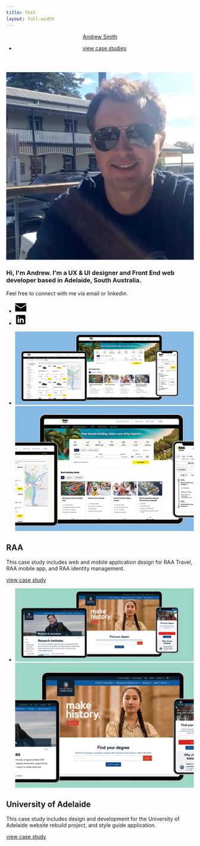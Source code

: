 ```yaml
---
title: Test
layout: full-width
---
```


<div class="content-container">
<!-- Header -->
<header>
	<div class="">
    	<div class="row-fluid">
        	<div class="span6">
            	<div id="logo">
                    <a href="index.html" title="NAME">Andrew Smith</a>
        		</div>
            </div>
            <div class="span6">
        		<nav id="menu">
                    <ul id="menu-nav">
                        <li><a href="#work" id="work">view case studies</a></li>
                        <!-- <li><a href="about.html">about</a></li> -->
                        <!-- <li class="hidden-phone"><a href="contact.html" class="btn btn-inverse">contact</a></li>
                        <li class="visible-phone"><a href="contact.html">contact</a></li> -->
                    </ul>
                </nav>
        	</div>
        </div>
    </div>
</header>
<!-- End Header -->

<!-- Start Intro Box -->
<section id="intro-box" class="home margin-0">
	<div class="">
        <div class="row-fluid">
            <div class="span10 offset1">
                <div class="row-fluid">
                    <div class="span2 text-left">
                        <img src="assets/img/profile.png" class="img-circle profile">
                    </div>
                    <div class="span10">
                        <h3>Hi, I'm Andrew. I'm a <span class="alt-font blue-text">UX & UI designer</span> and <span class="alt-font green-text">Front End web developer</span> based in Adelaide, South Australia.</h3>
                        <p>Feel free to connect with me via email or linkedin.</p>
                        <ul class="inline text-left">
                            <li><a href="mai&#108;t&#111;&#58;%6&#49;&#115;&#37;6Di%74hd%69&#103;i%74al&#64;gm&#97;%&#54;9&#108;&#46;com"target="_blank"><svg xmlns="http://www.w3.org/2000/svg" viewBox="0 0 128 96" width="30" height="30" id="email"><g data-name="Layer 2"><path d="M0 11.283V8a8 8 0 0 1 8-8h112a8 8 0 0 1 8 8v3.283l-64 40zm66.12 48.11a4.004 4.004 0 0 1-4.24 0L0 20.717V88a8 8 0 0 0 8 8h112a8 8 0 0 0 8-8V20.717z"></path></g></svg></a>
                            </li>
                            <li><a href="https://www.linkedin.com/in/andrewstephensmith/" target="_blank" class="social"><svg xmlns="http://www.w3.org/2000/svg" x="0px" y="0px" width="30" height="30" viewBox="0 0 50 50"><path d="M41,4H9C6.24,4,4,6.24,4,9v32c0,2.76,2.24,5,5,5h32c2.76,0,5-2.24,5-5V9C46,6.24,43.76,4,41,4z M17,20v19h-6V20H17z M11,14.47c0-1.4,1.2-2.47,3-2.47s2.93,1.07,3,2.47c0,1.4-1.12,2.53-3,2.53C12.2,17,11,15.87,11,14.47z M39,39h-6c0,0,0-9.26,0-10 c0-2-1-4-3.5-4.04h-0.08C27,24.96,26,27.02,26,29c0,0.91,0,10,0,10h-6V20h6v2.56c0,0,1.93-2.56,5.81-2.56 c3.97,0,7.19,2.73,7.19,8.26V39z"></path></svg></a>
                            </li>
                        </ul>
                    </div>
                </div>
            </div> 
        </div>
    </div>
</section>
<!-- End Intro Box -->

<!-- Start Section Portfolio Projects -->
<section id="portfolio" class="margin-100 portfolio">
    <div class="row-fluid">
        <div id="portfolio-projects">
            <ul id="projects" class="portfolio-gallery">
                <li class="item-project no-icon home span12">
                    <a href="raa.html">
                        <img src="assets/img/RAA-banner.png" alt="" class="desktop-banner">
                        <img src="assets/img/RAA-banner-mobile.png" alt="" class="mobile-banner">
                    </a>
                </li>       
            </ul>
        </div>
    </div>
    <div class="row-fluid">
        <div class="span12">
            <h2>RAA</h2>
            <p>This case study includes web and mobile application design for RAA Travel, RAA mobile app, and RAA identity management.</p>
            <a href="raa.html" class="btn btn-inverse">view case study</a>
        </div>
    </div>
</section>
<!-- End Section Portfolio Projects -->

<!-- Start Section Portfolio Projects -->
<section id="" class="margin-100 portfolio">
    <div class="row-fluid">
        <div id="portfolio-projects" class="portfolio-gallery">
            <ul id="projects">
                <li class="item-project no-icon home span12">
                    <a href="uofa.html">
                        <img src="assets/img/UofA-banner.png" alt="" class="desktop-banner">
                        <img src="assets/img/UofA-banner-mobile.png" alt="" class="mobile-banner">
                    </a>
                </li>   
            </ul>
        </div>
    </div>
    <div class="row-fluid">
        <div class="span12">
            <h2>University of Adelaide</h2>
            <p>This case study includes design and development for the University of Adelaide website rebuild project, and style guide application.</p>
            <a href="uofa.html" class="btn btn-inverse">view case study</a>
        </div>
    </div>
</section>
<!-- End Section Portfolio Projects -->

</div>
<!-- content-container -->
